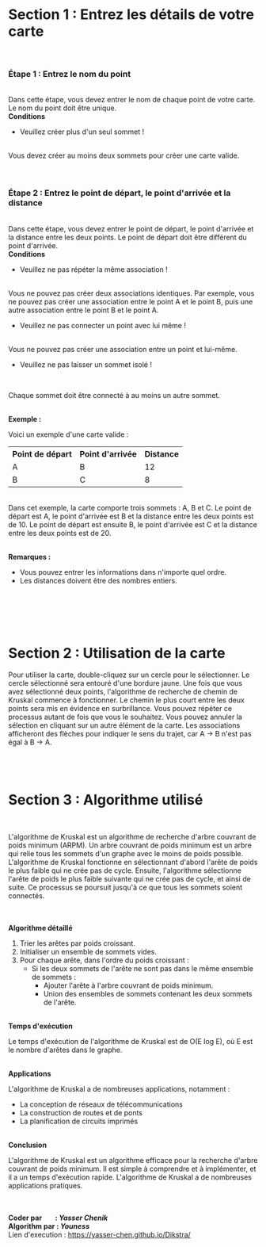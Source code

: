 
<h1>
    Section 1 : Entrez les détails de votre carte
</h1>

<br />
<h3>
    Étape 1 : Entrez le nom du point
</h3>

<br />
Dans cette étape, vous devez entrer le nom de chaque point de votre carte. Le nom du point doit être unique.

<br />
<b>Conditions</b>
<br />

<ul><li>
    Veuillez créer plus d'un seul sommet !
</li></ul>
<br />
Vous devez créer au moins deux sommets pour créer une carte valide.
<br />
<br />

<br />
<h3>
    Étape 2 : Entrez le point de départ, le point d'arrivée et la distance
</h3>

<br />
Dans cette étape, vous devez entrer le point de départ, le point d'arrivée et la distance entre les deux points. Le point de départ doit être différent du point d'arrivée.

<br />
<b>
    Conditions
</b>

<br />
<ul><li>
    Veuillez ne pas répéter la même association !
</li></ul>
<br />
Vous ne pouvez pas créer deux associations identiques. Par exemple, vous ne pouvez pas créer une association entre le point A et le point B, puis une autre association entre le point B et le point A.
<br />
<ul><li>
    Veuillez ne pas connecter un point avec lui même !
</li></ul>
<br />
Vous ne pouvez pas créer une association entre un point et lui-même.

<br />

<ul><li>
    Veuillez ne pas laisser un sommet isolé !
</li></ul>

<br />

Chaque sommet doit être connecté à au moins un autre sommet.

<br />
<b>
    Exemple :
</b>

<br />

Voici un exemple d'une carte valide :


<table class="table table-bordered table-sm" >
    <tr>
        <th>Point de départ </th>
        <th>Point d'arrivée </th>
        <th>Distance        </th>
    </tr>
    <tr>
        <td>A </td>
        <td>B </td>
        <td>12</td>
    </tr>
    <tr>
        <td>B </td>
        <td>C </td>
        <td>8 </td>
    </tr>
</table>
<br />
Dans cet exemple, la carte comporte trois sommets : A, B et C. Le point de départ est A, le point d'arrivée est B et la distance entre les deux points est de 10. Le point de départ est ensuite B, le point d'arrivée est C et la distance entre les deux points est de 20.

<br />
<br />

<b>Remarques :</b>
<ul>
    <li>Vous pouvez entrer les informations dans n'importe quel ordre.</li>
    <li>Les distances doivent être des nombres entiers.</li>
</ul>
<br />
<br />
<br />
<br />


<h1>
    Section 2 : Utilisation de la carte
</h1>

Pour utiliser la carte, double-cliquez sur un cercle pour le sélectionner. Le cercle sélectionné sera entouré d'une bordure jaune. Une fois que vous avez sélectionné deux points, l'algorithme de recherche de chemin de Kruskal commence à fonctionner. Le chemin le plus court entre les deux points sera mis en évidence en surbrillance. Vous pouvez répéter ce processus autant de fois que vous le souhaitez. Vous pouvez annuler la sélection en cliquant sur un autre élément de la carte. Les associations afficheront des flèches pour indiquer le sens du trajet, car A -> B n'est pas égal à B -> A.
<br />
<br />
<br />
<br />

<h1>
    Section 3 : Algorithme utilisé
</h1>

<br>

<p>
    L'algorithme de Kruskal est un algorithme de recherche d'arbre couvrant de poids minimum (ARPM). Un arbre couvrant de poids minimum est un arbre qui relie tous les sommets d'un graphe avec le moins de poids possible. L'algorithme de Kruskal fonctionne en sélectionnant d'abord l'arête de poids le plus faible qui ne crée pas de cycle. Ensuite, l'algorithme sélectionne l'arête de poids le plus faible suivante qui ne crée pas de cycle, et ainsi de suite. Ce processus se poursuit jusqu'à ce que tous les sommets soient connectés.
</p>

<br>
<br>

<b>
    Algorithme détaillé
</b>
<ol>
    <li>
        Trier les arêtes par poids croissant.
    </li>
    <li>
        Initialiser un ensemble de sommets vides.
    </li>
    <li>
        Pour chaque arête, dans l'ordre du poids croissant :
        <ul>
            <li>
                Si les deux sommets de l'arête ne sont pas dans le même ensemble de sommets :
                <ul>
                    <li>
                        Ajouter l'arête à l'arbre couvrant de poids minimum.
                    </li>
                    <li>
                        Union des ensembles de sommets contenant les deux sommets de l'arête.
                    </li>
                </ul>
            </li>
        </ul>
    </li>
</ol>

<br>

<b>
    Temps d'exécution
</b>
<br>
<p>
    Le temps d'exécution de l'algorithme de Kruskal est de O(E log E), où E est le nombre d'arêtes dans le graphe.
</p>

<br>

<b>
    Applications
</b>
<br>
<p>
    L'algorithme de Kruskal a de nombreuses applications, notamment :
    <br>
    <ul>
        <li>
            La conception de réseaux de télécommunications
        </li>
        <li>
            La construction de routes et de ponts
        </li>
        <li>
            La planification de circuits imprimés
        </li>
    </ul>
</p>
<br>

<b>
    Conclusion
</b>
<br>
<p>
    L'algorithme de Kruskal est un algorithme efficace pour la recherche d'arbre couvrant de poids minimum. Il est simple à comprendre et à implémenter, et il a un temps d'exécution rapide. L'algorithme de Kruskal a de nombreuses applications pratiques.
</p>

<br /><br />
<b>
Coder par &nbsp;&nbsp;&nbsp;&nbsp;&nbsp;&nbsp;&nbsp;: <i>  Yasser Chenik </i>
<br />
Algorithm par : <i>  Youness </i>
</b>
<br />
Lien d'execution : <a href=" https://yasser-chen.github.io/Dikstra/"> https://yasser-chen.github.io/Dikstra/ </a>

